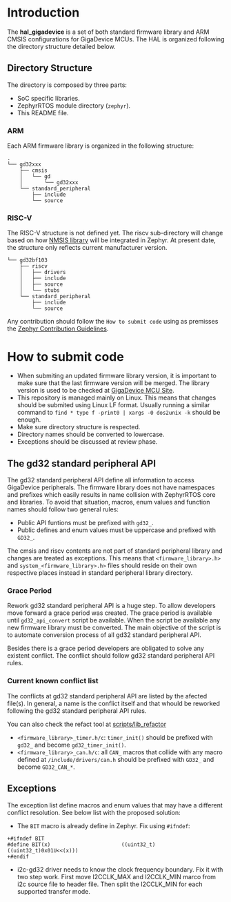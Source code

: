 # Introduction

The **hal_gigadevice** is a set of both standard firmware library and ARM CMSIS
configurations for GigaDevice MCUs. The HAL is organized following the
directory structure detailed below.

## Directory Structure

The directory is composed by three parts:

 - SoC specific libraries.
 - ZephyrRTOS module directory (`zephyr`).
 - This README file.

### ARM

Each ARM firmware library is organized in the following structure:

```
.
└── gd32xxx
    ├── cmsis
    │   └── gd
    │       └── gd32xxx
    └── standard_peripheral
        ├── include
        └── source
```

### RISC-V

The RISC-V structure is not defined yet. The riscv sub-directory will change
based on how [NMSIS library](https://github.com/Nuclei-Software/NMSIS/) will
be integrated in Zephyr. At present date, the structure only reflects current
manufacturer version.

```
└── gd32bf103
    ├── riscv
    │   ├── drivers
    │   ├── include
    │   ├── source
    │   └── stubs
    └── standard_peripheral
        ├── include
        └── source
```

 Any contribution should follow the `How to submit code` using as premisses the
 [Zephyr Contribution Guidelines](https://docs.zephyrproject.org/latest/contribute/index.html).

# How to submit code

 - When submiting an updated firmware library version, it is important to make
   sure that the last firmware version will be merged. The library version is
   used to be checked at [GigaDevice MCU Site](http://www.gd32mcu.com/en/download/).
 - This repository is managed mainly on Linux. This means that changes should
   be submited using Linux LF format. Usually running a similar command to
   `find * type f -print0 | xargs -0 dos2unix -k` should be enough.
 - Make sure directory structure is respected.
 - Directory names should be converted to lowercase.
 - Exceptions should be discussed at review phase.

## The gd32 standard peripheral API

The gd32 standard peripheral API define all information to access GigaDevice
peripherals. The firmware library does not have namespaces and prefixes which
easily results in name collision with ZephyrRTOS core and libraries. To avoid
that situation, macros, enum values and function names should follow two
general rules:

 - Public API funtions must be prefixed with `gd32_`.
 - Public defines and enum values must be uppercase and prefixed with `GD32_`.

The cmsis and riscv contents are not part of standard peripheral library and
changes are treated as exceptions. This means that `<firmware_library>.h>` and
`system_<firmware_library>.h>` files should reside on their own respective
places instead in standard peripheral library directory.

### Grace Period

Rework gd32 standard peripheral API is a huge step. To allow developers move
forward a grace period was created. The grace period is available until
`gd32_api_convert` script be available. When the script be available any new
firmware library must be converted. The main objective of the script is to
automate conversion process of all gd32 standard peripheral API.

Besides there is a grace period developers are obligated to solve any existent
conflict. The conflict should follow gd32 standard peripheral API rules.

### Current known conflict list

The conflicts at gd32 standard peripheral API are listed by the afected file(s).
In general, a name is the conflict itself and that whould be reworked following
the gd32 standard peripheral API rules.

You can also check the refact tool at [scripts/lib_refactor](scripts/lib_refactor/)

 - `<firmware_library>_timer.h/c`: `timer_init()` should be prefixed with
   `gd32_` and become `gd32_timer_init()`.
 - `<firmware_library>_can.h/c`: all `CAN_` macros that collide with any
   macro defined at `/include/drivers/can.h` should be prefixed with `GD32_`
   and become `GD32_CAN_*`.

## Exceptions

The exception list define macros and enum values that may have a different
conflict resolution. See below list with the proposed solution:

 - The `BIT` macro is already define in Zephyr. Fix using `#ifndef`:
```review
+#ifndef BIT
#define BIT(x)                       ((uint32_t)((uint32_t)0x01U<<(x)))
+#endif
```
- i2c-gd32 driver needs to know the clock frequency boundary. Fix it with
  two step work. First move I2CCLK_MAX and I2CCLK_MIN marco from i2c source
  file to header file. Then split the I2CCLK_MIN for each supported transfer
  mode.
